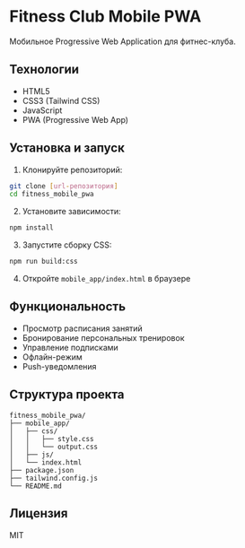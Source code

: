 # Fitness Club Mobile PWA

Мобильное Progressive Web Application для фитнес-клуба.

## Технологии

- HTML5
- CSS3 (Tailwind CSS)
- JavaScript
- PWA (Progressive Web App)

## Установка и запуск

1. Клонируйте репозиторий:
```bash
git clone [url-репозитория]
cd fitness_mobile_pwa
```

2. Установите зависимости:
```bash
npm install
```

3. Запустите сборку CSS:
```bash
npm run build:css
```

4. Откройте `mobile_app/index.html` в браузере

## Функциональность

- Просмотр расписания занятий
- Бронирование персональных тренировок
- Управление подписками
- Офлайн-режим
- Push-уведомления

## Структура проекта

```
fitness_mobile_pwa/
├── mobile_app/
│   ├── css/
│   │   ├── style.css
│   │   └── output.css
│   ├── js/
│   └── index.html
├── package.json
├── tailwind.config.js
└── README.md
```

## Лицензия

MIT 